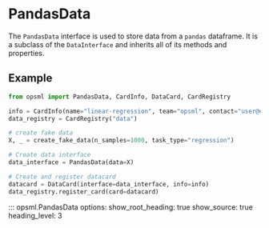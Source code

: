 # PandasData

The `PandasData` interface is used to store data from a `pandas` dataframe. It is a subclass of the `DataInterface` and inherits all of its methods and properties.



## Example

```python
from opsml import PandasData, CardInfo, DataCard, CardRegistry

info = CardInfo(name="linear-regression", team="opsml", contact="user@email.com")
data_registry = CardRegistry("data")

# create fake data
X, _ = create_fake_data(n_samples=1000, task_type="regression")

# Create data interface
data_interface = PandasData(data=X)

# Create and register datacard
datacard = DataCard(interface=data_interface, info=info)
data_registry.register_card(card=datacard)
```

::: opsml.PandasData
    options:
        show_root_heading: true
        show_source: true
        heading_level: 3